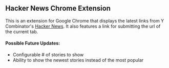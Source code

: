 ## Hacker News Chrome Extension  


This is an extension for Google Chrome that displays the latest links from Y Combinator's [Hacker News](http://news.ycombinator.com). It also features a link for submitting the url of the current tab.


#### Possible Future Updates:
* Configurable # of stories to show
* Ability to show the newest stories instead of the most popular
